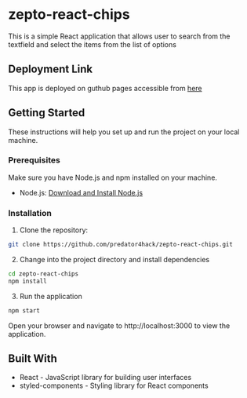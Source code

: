 # zepto-react-chips

This is a simple React application that allows user to search from the textfield and select the items from the list of options

## Deployment Link

This app is deployed on guthub pages accessible from [here](https://predator4hack.github.io/zepto-react-chips)

## Getting Started

These instructions will help you set up and run the project on your local machine.

### Prerequisites

Make sure you have Node.js and npm installed on your machine.

-   Node.js: [Download and Install Node.js](https://nodejs.org/)

### Installation

1. Clone the repository:

```bash
git clone https://github.com/predator4hack/zepto-react-chips.git
```

2. Change into the project directory and install dependencies

```bash
cd zepto-react-chips
npm install
```

3. Run the application

```bash
npm start
```

Open your browser and navigate to http://localhost:3000 to view the application.

## Built With

-   React - JavaScript library for building user interfaces
-   styled-components - Styling library for React components

